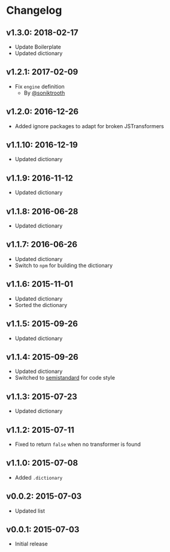 # Changelog

## v1.3.0: 2018-02-17

- Update Boilerplate
- Updated dictionary

## v1.2.1: 2017-02-09

- Fix `engine` definition
  - By [@soniktrooth](http://github.com/soniktrooth)

## v1.2.0: 2016-12-26

- Added ignore packages to adapt for broken JSTransformers

## v1.1.10: 2016-12-19

- Updated dictionary

## v1.1.9: 2016-11-12

- Updated dictionary

## v1.1.8: 2016-06-28

- Updated dictionary

## v1.1.7: 2016-06-26

- Updated dictionary
- Switch to `npm` for building the dictionary

## v1.1.6: 2015-11-01

- Updated dictionary
- Sorted the dictionary

## v1.1.5: 2015-09-26

- Updated dictionary

## v1.1.4: 2015-09-26

- Updated dictionary
- Switched to [semistandard](http://npm.im/semistandard) for code style

## v1.1.3: 2015-07-23

- Updated dictionary

## v1.1.2: 2015-07-11

- Fixed to return `false` when no transformer is found

## v1.1.0: 2015-07-08

- Added `.dictionary`

## v0.0.2: 2015-07-03

- Updated list

## v0.0.1: 2015-07-03

- Initial release
